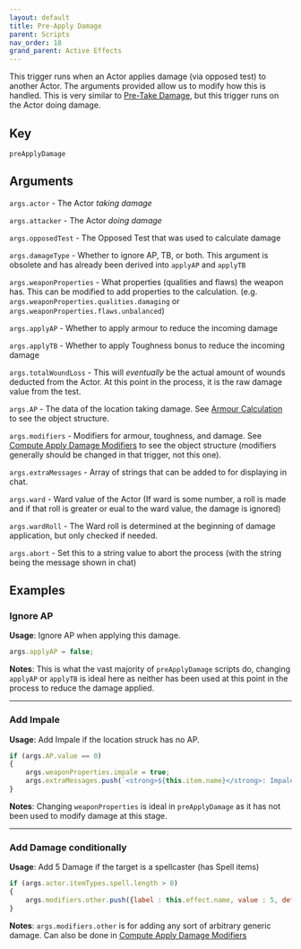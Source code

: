 ```yaml
---
layout: default
title: Pre-Apply Damage
parent: Scripts
nav_order: 18
grand_parent: Active Effects
---
```


This trigger runs when an Actor applies damage (via opposed test) to another Actor. The arguments provided allow us to modify how this is handled. This is very similar to [Pre-Take Damage](./preTakeDamage.md), but this trigger runs on the Actor doing damage.

## Key

`preApplyDamage`

## Arguments 

`args.actor` - The Actor *taking damage*

`args.attacker` - The Actor *doing damage*

`args.opposedTest` - The Opposed Test that was used to calculate damage

`args.damageType` - Whether to ignore AP, TB, or both. This argument is obsolete and has already been derived into `applyAP` and `applyTB`

`args.weaponProperties` - What properties (qualities and flaws) the weapon has. This can be modified to add properties to the calculation. (e.g. `args.weaponProperties.qualities.damaging` or `args.weaponProperties.flaws.unbalanced`)

`args.applyAP` - Whether to apply armour to reduce the incoming damage

`args.applyTB` - Whether to apply Toughness bonus to reduce the incoming damage

`args.totalWoundLoss` - This will *eventually* be the actual amount of wounds deducted from the Actor. At this point in the process, it is the raw damage value from the test. 

`args.AP` - The data of the location taking damage. See [Armour Calculation](./APCalc.md) to see the object structure.

`args.modifiers` - Modifiers for armour, toughness, and damage. See [Compute Apply Damage Modifiers](./computeApplyDamageModifiers.md) to see the object structure (modifiers generally should be changed in that trigger, not this one).

`args.extraMessages` - Array of strings that can be added to for displaying in chat.

`args.ward` - Ward value of the Actor (If ward is some number, a roll is made and if that roll is greater or eual to the ward value, the damage is ignored)

`args.wardRoll` - The Ward roll is determined at the beginning of damage application, but only checked if needed.

`args.abort` - Set this to a string value to abort the process (with the string being the message shown in chat)



## Examples

### Ignore AP

**Usage**: Ignore AP when applying this damage.

```js
args.applyAP = false;
```

**Notes**: This is what the vast majority of `preApplyDamage` scripts do, changing `applyAP` or `applyTB` is ideal here as neither has been used at this point in the process to reduce the damage applied. 

---

### Add Impale

**Usage**: Add Impale if the location struck has no AP.

```js
if (args.AP.value == 0)
{
    args.weaponProperties.impale = true;
    args.extraMessages.push(`<strong>${this.item.name}</strong>: Impale Added`)
}
```

**Notes**: Changing `weaponProperties` is ideal in `preApplyDamage` as it has not been used to modify damage at this stage.

---

### Add Damage conditionally

**Usage**: Add 5 Damage if the target is a spellcaster (has Spell items)

```js
if (args.actor.itemTypes.spell.length > 0)
{
	args.modifiers.other.push({label : this.effect.name, value : 5, details : "Target is a Spellcaster"});
}
```
**Notes**: `args.modifiers.other` is for adding any sort of arbitrary generic damage. Can also be done in [Compute Apply Damage Modifiers](./computeApplyDamageModifiers.md)